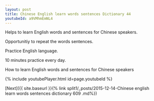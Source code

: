 ```yaml
---
layout: post
title: Chinese English learn words sentences Dictionary 44 
youtubeId: a9VMhmEmNL4
---
```

 
 
Helps to learn English words and sentences for Chinese speakers.

Opportunitiy to repeat the words sentences. 

Practice English language. 
 
10 minutes practice every day. 
 
How to learn English words and sentences for Chinese speakers 
 
{% include youtubePlayer.html id=page.youtubeId %}
 
 
[Next]({{ site.baseurl }}{% link  split1/_posts/2015-12-14-Chinese english learn words sentences dictionary 609 .md%})
 
